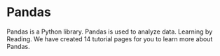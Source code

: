# Pandas
Pandas is a Python library. Pandas is used to analyze data. Learning by Reading. We have created 14 tutorial pages for you to learn more about Pandas.
